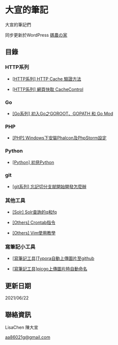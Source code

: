 # 大宣的筆記
大宣的筆記們

同步更新於WordPress  [碼農の家](https://blog.codefarm.com.tw/)


## 目錄
### HTTP系列
* [[HTTP系列] HTTP Cache 驗證方法](https://github.com/bighsuan/note/blob/main/note/[HTTP%E7%B3%BB%E5%88%97]%20HTTP%20Cache%20%E9%A9%97%E8%AD%89%E6%96%B9%E6%B3%95.md?ref=main)

* [[HTTP系列] 網頁快取 CacheControl](https://github.com/bighsuan/note/blob/main/note/[HTTP%E7%B3%BB%E5%88%97]%20%E7%B6%B2%E9%A0%81%E5%BF%AB%E5%8F%96%20CacheControl.md?ref=main)

### Go
* [[Go系列] 初入Go之GOROOT、GOPATH 和 Go Mod](https://github.com/bighsuan/note/blob/main/note/[Go%E7%B3%BB%E5%88%97]%20%E5%88%9D%E5%85%A5Go%E4%B9%8BGOROOT%E3%80%81GOPATH%20%E5%92%8C%20Go%20Mod.md?ref=main)

### PHP
* [[PHP] Windows下安裝Phalcon及PhpStorm設定](https://github.com/bighsuan/note/blob/main/note/[PHP]%20Windows%E4%B8%8B%E5%AE%89%E8%A3%9DPhalcon%E5%8F%8APhpStorm%E8%A8%AD%E5%AE%9A.md?ref=main)

### Python
* [[Python] 初見Python](https://github.com/bighsuan/note/blob/main/note/[Python]%20%E5%88%9D%E8%A6%8BPython.md?ref=main)

### git
* [[git系列] 忘記切分支就開始開發怎麼辦](https://github.com/bighsuan/note/blob/main/note/[git%E7%B3%BB%E5%88%97]%20%E5%BF%98%E8%A8%98%E5%88%87%E5%88%86%E6%94%AF%E5%B0%B1%E9%96%8B%E5%A7%8B%E9%96%8B%E7%99%BC%E6%80%8E%E9%BA%BC%E8%BE%A6.md?ref=main)

### 其他工具
* [[Solr] Solr查詢的q和fq](https://github.com/bighsuan/note/blob/main/note/[Solr]%20Solr%E6%9F%A5%E8%A9%A2%E7%9A%84q%E5%92%8Cfq.md?ref=main)

* [[Others] Crontab指令](https://github.com/bighsuan/note/blob/main/note/[Others]%20Crontab%E6%8C%87%E4%BB%A4.md?ref=main)

* [[Others] Vim使用教學](https://github.com/bighsuan/note/blob/main/note/[Others]%20Vim%E4%BD%BF%E7%94%A8%E6%95%99%E5%AD%B8.md?ref=main)


### 寫筆記小工具
* [[寫筆記工具]Typora自動上傳圖片至github](https://github.com/bighsuan/note/blob/main/note/[%E5%AF%AB%E7%AD%86%E8%A8%98%E5%B7%A5%E5%85%B7]Typora%E8%87%AA%E5%8B%95%E4%B8%8A%E5%82%B3%E5%9C%96%E7%89%87%E8%87%B3github.md?ref=main)

* [[寫筆記工具]picgo上傳圖片時自動命名](https://github.com/bighsuan/note/blob/main/note/[%E5%AF%AB%E7%AD%86%E8%A8%98%E5%B7%A5%E5%85%B7]picgo%E4%B8%8A%E5%82%B3%E5%9C%96%E7%89%87%E6%99%82%E8%87%AA%E5%8B%95%E5%91%BD%E5%90%8D.md?ref=main)

## 更新日期
2021/06/22

## 聯絡資訊
LisaChen  陳大宣

aa86021g@gmail.com